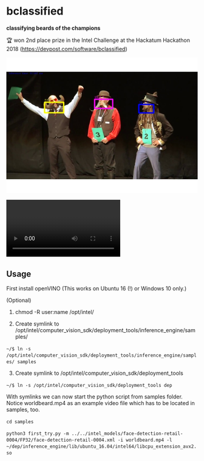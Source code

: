 # bclassified
**classifying beards of the champions**

🏆 won 2nd place prize in the Intel Challenge at the Hackatum Hackathon 2018 (https://devpost.com/software/bclassified)

![gallery.jpg](gallery.jpg)

![bclassified.mp4](bclassified.mp4)

## Usage
First install openVINO (This works on Ubuntu 16 (!) or Windows 10 only.)

(Optional)

1. chmod -R user:name /opt/intel/

2. Create symlink to /opt/intel/computer_vision_sdk/deployment_tools/inference_engine/samples/

`~/$ ln -s /opt/intel/computer_vision_sdk/deployment_tools/inference_engine/samples/ samples`

3. Create symlink to /opt/intel/computer_vision_sdk/deployment_tools

`~/$ ln -s /opt/intel/computer_vision_sdk/deployment_tools dep`

With symlinks we can now start the python script from samples folder. Notice worldbeard.mp4 as an example video file which has to be located in samples, too.

`cd samples` 

`python3 first_try.py -m ../../intel_models/face-detection-retail-0004/FP32/face-detection-retail-0004.xml -i worldbeard.mp4 -l ~/dep/inference_engine/lib/ubuntu_16.04/intel64/libcpu_extension_avx2.so`

